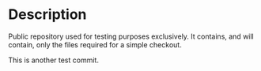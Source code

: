 # Description


Public repository used for testing purposes exclusively. It contains, and will contain, only the files required for a simple checkout.

This is another test commit.

